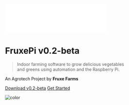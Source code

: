 <!-- _coverpage.md -->

![logo](img/fruxe_wordmark.svg)

# **FruxePi** v0.2-beta

> Indoor farming software to grow delicious vegetables 
<br/>and greens using automation and the Raspberry Pi.

An Agrotech Project by **Fruxe Farms**

[<i class="fab fa-github"></i> Download v0.2-beta](https://github.com/fruxefarms/FruxePi)
[<i class="fas fa-book"></i> Get Started](#quick-install)

![color](#D43759)